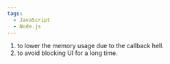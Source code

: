 ```yaml
---
tags:
  - JavaScript
  - Node.js
---
```


1. to lower the memory usage due to the callback hell.
2. to avoid blocking UI for a long time. 
